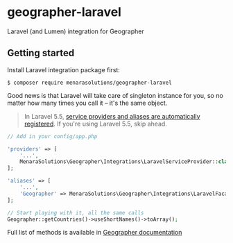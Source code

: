 # geographer-laravel
Laravel (and Lumen) integration for Geographer

## Getting started

Install Laravel integration package first:

```
$ composer require menarasolutions/geographer-laravel
```

Good news is that Laravel will take care of singleton instance for you, so no matter how many times you call it – it's the same object.

> In Laravel 5.5, [service providers and aliases are automatically registered](https://laravel.com/docs/5.5/packages#package-discovery). If you're using Laravel 5.5, skip ahead.

```php
// Add in your config/app.php

'providers' => [
    '...',
    MenaraSolutions\Geographer\Integrations\LaravelServiceProvider::class,
];

'aliases' => [
    '...',
    'Geographer' => MenaraSolutions\Geographer\Integrations\LaravelFacade::class,
];

// Start playing with it, all the same calls
Geographer::getCountries()->useShortNames()->toArray();
```

Full list of methods is available in [Geographer documentation](https://github.com/MenaraSolutions/geographer)
